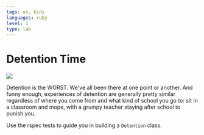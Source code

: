 ```yaml
---
tags: oo, kids
languages: ruby
level: 1
type: lab
---
```


# Detention Time

<img src="http://diljpaul.files.wordpress.com/2013/03/breakfast-club.jpg">

Detention is the WORST. We've all been there at one point or another. And funny enough, experiences of detention are generally pretty similar regardless of where you come from and what kind of school you go to: sit in a classroom and mope, with a grumpy teacher staying after school to punish you.

Use the rspec tests to guide you in building a `Detention` class.


